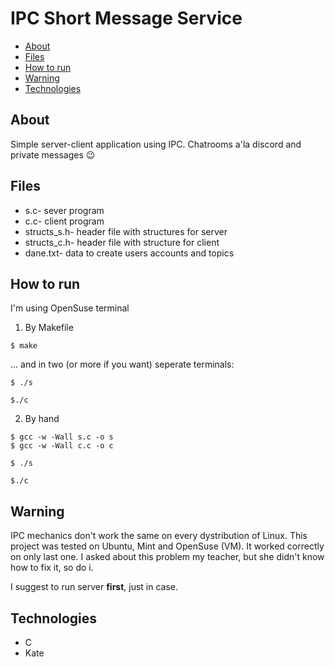 # IPC Short Message Service
* [About](#about)
* [Files](#files)
* [How to run](#how-to-run)
* [Warning](#warning)
* [Technologies](#technologies)
## About
Simple server-client application using IPC. Chatrooms a'la discord and private messages :wink:
## Files
- s.c- sever program
- c.c- client program
- structs_s.h- header file with structures for server
- structs_c.h- header file with structure for client
- dane.txt- data to create users accounts and topics
## How to run
I'm using OpenSuse terminal
1. By Makefile
```
$ make
```
... and in two (or more if you want) seperate terminals:
```
$ ./s
```
```
$./c
```
2. By hand
```
$ gcc -w -Wall s.c -o s
$ gcc -w -Wall c.c -o c
```
```
$ ./s
```
```
$./c
```
## Warning
IPC mechanics don't work the same on every dystribution of Linux. This project was tested on Ubuntu, Mint and OpenSuse (VM). It worked correctly on only last one. I asked about this problem my teacher, but she didn't know how to fix it, so do i.

I suggest to run server **first**, just in case.
## Technologies
- C
- Kate
